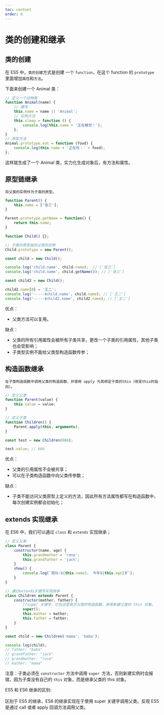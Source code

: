 ```yaml
---
toc: content
order: 6
---
```


# 类的创建和继承

## 类的创建

在 ES5 中，`类的创建`方式是创建 一个 `function`，在这个 function 的 `prototype` 里面增加`属性`和`方法`。

下面来创建一个 Animal 类：

```js
// 定义一个动物类
function Animal(name) {
    // 属性
    this.name = name || 'Animal';
    // 实例方法
    this.sleep = function () {
        console.log(this.name + '正在睡觉！');
    };
}
// 原型方法
Animal.prototype.eat = function (food) {
    console.log(this.name + '正在吃：' + food);
};
```

这样就生成了一个 Animal 类，实力化生成对象后，有方法和属性。

## 原型链继承

`将父类的实例作为子类的原型。`

```js
function Parent() {
    this.name = ['张三'];
}

Parent.prototype.getName = function() {
    return this.name;
}

function Child() {};

// 子类的原型指向父类的实例 
Child.prototype = new Parent();

const child = new Child();

console.log('child.name', child.name);  // ['张三']
console.log('child.name', child.getName()); // ['张三']

const child2 = new Child();

child2.name[0] = '王二';
console.log('-----》child.name', child.name); // ['王二']
console.log('-----》child2.name', child2.name); // ['王二']

```
优点：
- 父类方法可以复用。

缺点：
- 父类的所有引用属性会被所有子类共享，更改一个子类的引用属性，其他子类也会受影响；
- 子类型实例不能给父类型构造函数传参；

## 构造函数继承

`在子类构造函数中调用父类的构造函数，并使用 apply 为其绑定子类的this（改变this的指向）。`

```js
// 定义父类
function Parent(value) {
    this.value = value;
}

// 定义子类
function Children() {
    Parent.apply(this, arguments);
} 

const test = new Children(666);

test.value; // 666
```
优点：
- 父类的引用属性不会被共享；
- 可以在子类构造函数中向父类传参数；

缺点：
- 子类不能访问父类原型上定义的方法，因此所有方法属性都写在构造函数中，每次创建实例都会初始化；

## extends 实现继承

在 ES6 中，我们可以通过 `class` 和 `extends` 实现继承；

```js
// 定义父类
class Parent {
    constructor(name, age) {
        this.grandmather = 'rose';
        this.grandfather = 'jack';
    }
    show() {
        console.log(`我叫:${this.name}， 今年${this.age}岁`);
    }
}

// 通过extends关键字实现继承
class Children extends Parent {
    constructor(mather, father) {
        //super 关键字，它在这里表示父类的构造函数，用来新建父类的 this 对象。
        super();
        this.mather = mather;
        this.father = father;
    }
}

const child = new Children('mama', 'baba');

console.log(child);
// father: "baba"
// grandfather: "jack"
// grandmather: "rose"
// mather: "mama"
```

注意：子类必须在 `constructor` 方法中调用 `super `方法，否则新建实例时会报错，因为子类没有自己的 `this` 对象，而是继承父类的 this 对象。

<Alert type="info">
ES5 和 ES6 继承的区别: <br/><br/>
区别于 ES5 的继承，ES6 的继承实现在于使用 super 关键字调用父类。反观 ES5 是通过 call 或者 apply 回调方法调用父类。
</Alert>
